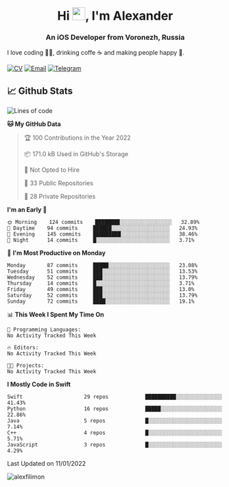 <h1 align="center">Hi <img src="https://raw.githubusercontent.com/MartinHeinz/MartinHeinz/master/wave.gif" width="30px">, I'm Alexander</h1>
<h3 align="center">An iOS Developer from Voronezh, Russia</h3>

I love coding 👨‍💻, drinking coffe ☕️ and making people happy 🎊.

[![CV](https://img.shields.io/badge/CV-Александр%20Филимонов-14b420)](http://alexfilimon.github.io/)
[![Email](https://img.shields.io/badge/Email-as.filimonov@mail.ru-f39f37)](mailto:as.filimonov@mail.ru)
[![Telegram](https://img.shields.io/badge/Telegram-alexfilimon-1686b1)](https://t.me/alexfilimon)

## 📈 Github Stats

<!--START_SECTION:waka-->
![Lines of code](https://img.shields.io/badge/From%20Hello%20World%20I%27ve%20Written-250%20Thousand%20lines%20of%20code-blue)

**🐱 My GitHub Data** 

> 🏆 100 Contributions in the Year 2022
 > 
> 📦 171.0 kB Used in GitHub's Storage 
 > 
> 🚫 Not Opted to Hire
 > 
> 📜 33 Public Repositories 
 > 
> 🔑 28 Private Repositories  
 > 
**I'm an Early 🐤** 

```text
🌞 Morning    124 commits    ████████░░░░░░░░░░░░░░░░░   32.89% 
🌆 Daytime    94 commits     ██████░░░░░░░░░░░░░░░░░░░   24.93% 
🌃 Evening    145 commits    █████████░░░░░░░░░░░░░░░░   38.46% 
🌙 Night      14 commits     █░░░░░░░░░░░░░░░░░░░░░░░░   3.71%

```
📅 **I'm Most Productive on Monday** 

```text
Monday       87 commits     █████░░░░░░░░░░░░░░░░░░░░   23.08% 
Tuesday      51 commits     ███░░░░░░░░░░░░░░░░░░░░░░   13.53% 
Wednesday    52 commits     ███░░░░░░░░░░░░░░░░░░░░░░   13.79% 
Thursday     14 commits     █░░░░░░░░░░░░░░░░░░░░░░░░   3.71% 
Friday       49 commits     ███░░░░░░░░░░░░░░░░░░░░░░   13.0% 
Saturday     52 commits     ███░░░░░░░░░░░░░░░░░░░░░░   13.79% 
Sunday       72 commits     ████░░░░░░░░░░░░░░░░░░░░░   19.1%

```


📊 **This Week I Spent My Time On** 

```text
💬 Programming Languages: 
No Activity Tracked This Week

🔥 Editors: 
No Activity Tracked This Week

🐱‍💻 Projects: 
No Activity Tracked This Week

```

**I Mostly Code in Swift** 

```text
Swift                    29 repos            ██████████░░░░░░░░░░░░░░░   41.43% 
Python                   16 repos            █████░░░░░░░░░░░░░░░░░░░░   22.86% 
Java                     5 repos             █░░░░░░░░░░░░░░░░░░░░░░░░   7.14% 
C++                      4 repos             █░░░░░░░░░░░░░░░░░░░░░░░░   5.71% 
JavaScript               3 repos             █░░░░░░░░░░░░░░░░░░░░░░░░   4.29%

```



 Last Updated on 11/01/2022
<!--END_SECTION:waka-->

<img align="center" src="https://github-readme-stats.vercel.app/api?username=alexfilimon&show_icons=true" alt="alexfilimon" />
